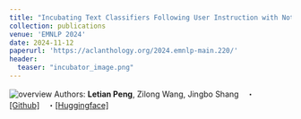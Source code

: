 ```yaml
---
title: "Incubating Text Classifiers Following User Instruction with Nothing but LLM."
collection: publications
venue: 'EMNLP 2024'
date: 2024-11-12
paperurl: 'https://aclanthology.org/2024.emnlp-main.220/'
header:
  teaser: "incubator_image.png"
---
```

![overview](https://github.com/user-attachments/assets/11b0de94-a777-4a76-a76d-982ba8e3b0c7)
Authors: **Letian Peng**, Zilong Wang, Jingbo Shang　・[[Github]](https://github.com/KomeijiForce/Incubator)　・[[Huggingface]](https://huggingface.co/KomeijiForce/Incubator-llama-2-7b)
